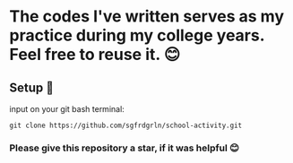 <h1>The codes I've written serves as my practice during my college years. Feel free to reuse it. 😊</h1>

<h2>Setup 🔧</h2>

input on your git bash terminal:

```
git clone https://github.com/sgfrdgrln/school-activity.git
```

<h3>Please give this repository a star, if it was helpful 😊</h3>
